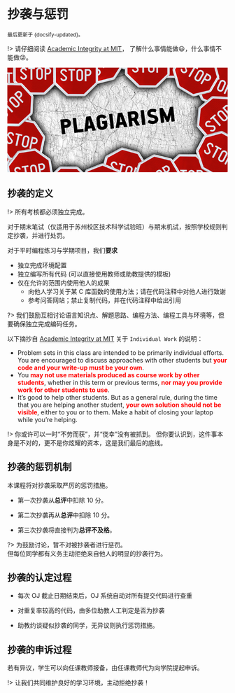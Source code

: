 # 抄袭与惩罚

<small>最后更新于 {docsify-updated}。</small>

!> 请仔细阅读 [Academic Integrity at MIT](http://integrity.mit.edu/)，
了解什么事情能做:smiley:，什么事情不能做:rage:。

![no plagiarism](.assets/images/no-plagiarism.jpg ':size=500')

## 抄袭的定义

!> 所有考核都必须独立完成。

对于期末笔试（仅适用于苏州校区技术科学试验班）与期末机试，按照学校规则判定抄袭，并进行处罚。

对于平时编程练习与学期项目，我们**要求**
- 独立完成环境配置
- 独立编写所有代码 (可以直接使用教师或助教提供的模板)
- 仅在允许的范围内使用他人的成果
  - 向他人学习关于某 C 库函数的使用方法；请在代码注释中对他人进行致谢
  - 参考问答网站；禁止复制代码，并在代码注释中给出引用

?> 我们鼓励互相讨论语言知识点、解题思路、编程方法、编程工具与环境等，但要确保独立完成编码任务。

以下摘抄自 [Academic Integrity at MIT](http://integrity.mit.edu/handbook/writing-code) 关于 `Individual Work` 的说明：
- Problem sets in this class are intended to be primarily individual efforts. You are encouraged to discuss approaches with other students but **<font color="red">your code and your write-up must be your own</font>**.
- You **<font color="red">may not use materials produced as course work by other students</font>**,
whether in this term or previous terms, **<font color="red">nor may you provide work for other students to use</font>**.
- It’s good to help other students. But as a general rule, during the time that you are helping another student, **<font color="red">your own solution should not be visible</font>**,
either to you or to them. Make a habit of closing your laptop while you’re helping.

!> 你或许可以一时“不劳而获”，并“侥幸”没有被抓到。
但你要认识到，这件事本身是不对的，更不是你炫耀的资本，这是我们最后的底线。

<!-- 具体的案例: 安装系统与编程环境

遇到问题 (如安装错误) 找同学询问/解决 <font color="green">OK</font>

- 但你可能就失去了这门课原本的训练

  - 尽可能先自己解决

- 帮其他同学解决问题的人

  - 一起还原解决问题的过程

请别人安装好，或使用他人的虚拟机镜像 <font color="red">INAPPROPRIATE</font> -->

## 抄袭的惩罚机制

本课程将对抄袭采取严厉的惩罚措施。

- 第一次抄袭从**总评**中扣除 10 分。

- 第二次抄袭再从**总评**中扣除 10 分。

- 第三次抄袭将直接判为**总评不及格**。

?> 为鼓励讨论，暂不对被抄袭者进行惩罚。
</br>但每位同学都有义务主动拒绝来自他人的明显的抄袭行为。

## 抄袭的认定过程

- 每次 OJ 截止日期结束后，OJ 系统自动对所有提交代码进行查重

- 对重复率较高的代码，由多位助教人工判定是否为抄袭

- 助教约谈疑似抄袭的同学，无异议则执行惩罚措施。

## 抄袭的申诉过程

若有异议，学生可以向任课教师报备，由任课教师代为向学院提起申诉。

!> 让我们共同维护良好的学习环境，主动拒绝抄袭！
